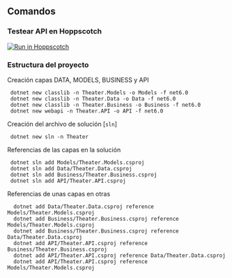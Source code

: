 ## Comandos
### Testear API en Hoppscotch
[![Run in Hoppscotch](https://hopp.sh/badge.svg)](https://hopp.sh/r/oqI1rjtgCiAB)
### Estructura del proyecto
Creación capas DATA, MODELS, BUSINESS y API

     dotnet new classlib -n Theater.Models -o Models -f net6.0
     dotnet new classlib -n Theater.Data -o Data -f net6.0
     dotnet new classlib -n Theater.Business -o Business -f net6.0
     dotnet new webapi -n Theater.API -o API -f net6.0
  
Creación del archivo de solución [`sln`]

     dotnet new sln -n Theater

Referencias de las capas en la solución

     dotnet sln add Models/Theater.Models.csproj
     dotnet sln add Data/Theater.Data.csproj
     dotnet sln add Business/Theater.Business.csproj
     dotnet sln add API/Theater.API.csproj

Referencias de unas capas en otras

      dotnet add Data/Theater.Data.csproj reference Models/Theater.Models.csproj
      dotnet add Business/Theater.Business.csproj reference Models/Theater.Models.csproj
      dotnet add Business/Theater.Business.csproj reference Data/Theater.Data.csproj
      dotnet add API/Theater.API.csproj reference Business/Theater.Business.csproj
      dotnet add API/Theater.API.csproj reference Data/Theater.Data.csproj
      dotnet add API/Theater.API.csproj reference Models/Theater.Models.csproj

